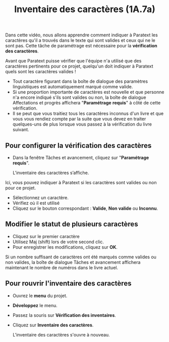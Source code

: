 ﻿---
title: Inventaire des caractères (1A.7a)
---
Dans cette vidéo, nous allons apprendre comment indiquer à Paratext les caractères qu'il a trouvés dans le texte qui sont valides et ceux qui ne le sont pas. Cette tâche de paramétrage est nécessaire pour la **vérification des caractères**.

Avant que Paratext puisse vérifier que l'équipe n'a utilisé que des caractères pertinents pour ce projet, quelqu'un doit indiquer à Paratext quels sont les caractères valides !

-   Tout caractère figurant dans la boîte de dialogue des paramètres linguistiques est automatiquement marqué comme valide.
-   Si une proportion importante de caractères est nouvelle et que personne n'a encore indiqué s'ils sont valides ou non, la boîte de dialogue Affectations et progrès affichera "**Paramétrage** **requis**" à côté de cette vérification.
-   Il se peut que vous traitiez tous les caractères inconnus d'un livre et que vous vous rendiez compte par la suite que vous devez en traiter quelques-uns de plus lorsque vous passez à la vérification du livre suivant.

## Pour configurer la vérification des caractères

-   Dans la fenêtre Tâches et avancement, cliquez sur "**Paramétrage requis**".

    L'inventaire des caractères s’affiche.

Ici, vous pouvez indiquer à Paratext si les caractères sont valides ou non pour ce projet.

-   Sélectionnez un caractère.
-   Vérifiez où il est utilisé
-   Cliquez sur le bouton correspondant : **Valide**, **Non valide** ou **Inconnu**.

## Modifier le statut de plusieurs caractères

-   Cliquez sur le premier caractère
-   Utilisez Maj (shift) lors de votre second clic.
-   Pour enregistrer les modifications, cliquez sur **OK**.

Si un nombre suffisant de caractères ont été marqués comme valides ou non valides, la boîte de dialogue Tâches et avancement affichera maintenant le nombre de numéros dans le livre actuel.

## Pour rouvrir l'inventaire des caractères

-   Ouvrez le **menu** du projet.
-   **Développez** le menu.
-   Passez la souris sur **Vérification des inventaires**.
-   Cliquez sur **Inventaire des caractères**.

    L'inventaire des caractères s'ouvre à nouveau.

